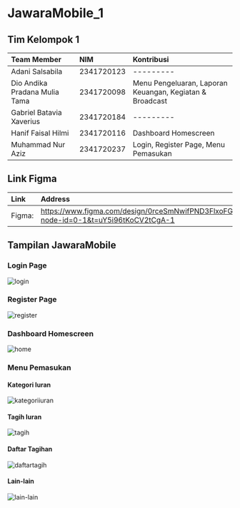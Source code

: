 # JawaraMobile_1

## Tim Kelompok 1

| Team Member                   | NIM        | Kontribusi                         |
| :---------------------------- | :--------- | :--------------------------------- |
| Adani Salsabila               | 2341720123 | ---------                          |
| Dio Andika Pradana Mulia Tama | 2341720098 | Menu Pengeluaran, Laporan Keuangan, Kegiatan & Broadcast |
| Gabriel Batavia Xaverius      | 2341720184 | ---------                          |
| Hanif Faisal Hilmi            | 2341720116 | Dashboard Homescreen               |
| Muhammad Nur Aziz             | 2341720237 | Login, Register Page, Menu Pemasukan               |

## Link Figma

| Link   | Address                                                                                       |
| :----- | :-------------------------------------------------------------------------------------------- |
| Figma: | https://www.figma.com/design/0rceSmNwifPND3FlxoFGlB/JawaraUI?node-id=0-1&t=uY5i96tKoCV2tCgA-1 |

## Tampilan JawaraMobile

### Login Page
![login](./assets/screenshot/login.jpg)
### Register Page
![register](./assets/screenshot/register.gif)
### Dashboard Homescreen
![home](./assets/screenshot/home.gif)
### Menu Pemasukan
#### Kategori Iuran
![kategoriiuran](./assets/screenshot/kategori_iuran.gif)
#### Tagih Iuran
![tagih](./assets/screenshot/tagihan_iuran.gif)
#### Daftar Tagihan
![daftartagih](./assets/screenshot/daftar_tagihan.gif)
#### Lain-lain
![lain-lain](./assets/screenshot/lain_lain.gif)


